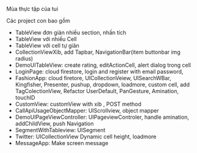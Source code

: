  Mùa thực tập của tui

Các project con bao gồm
- TableView đơn giản nhiều section, nhấn tích
- TableView với nhiều Cell
- TableView với cell tự giãn
- CollectionViewXib, add Tapbar, NavigationBar(item buttonbar img radius) 
- DemoUITableView: create rating, editActionCell, alert dialog trong cell
- LoginPage: cloud firestore, login and register with email password,
- FashionApp: cloud firetore, UICollectionVeiew, UISearchWBar, Kingfisher, Presenter, pushup, dropdown, loadmore, custom cell, add TagColectionView, Refactor UserDefault, PanGesture, Amination, touchID
- CustomView: customView with xib , POST method
- CallApiUsageObjectMapper: UIScrollview, object mapper
- DemoUIPageViewController: UIPageviewControler, handle amination, addChildView, push Navigation
- SegmentWithTableview: UISegment
- Twitter: UICollectionView Dynamic cell height, loadmore
- MessageApp: Make screen message
